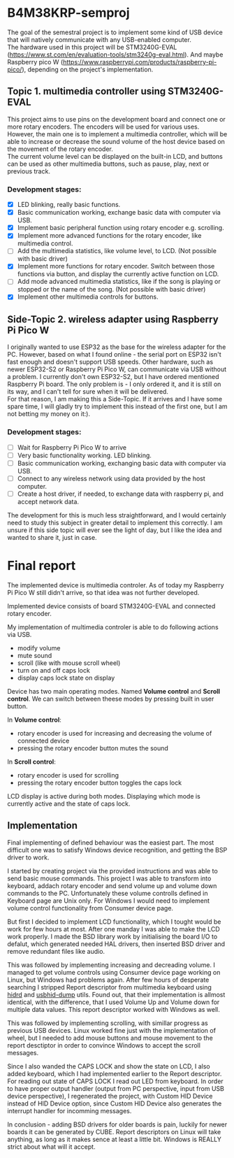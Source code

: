 # B4M38KRP-semproj

The goal of the semestral project is to implement some kind of USB device that will natively communicate with any USB-enabled computer.  
The hardware used in this project will be STM3240G-EVAL (https://www.st.com/en/evaluation-tools/stm3240g-eval.html). And maybe Raspberry pico W (https://www.raspberrypi.com/products/raspberry-pi-pico/), depending on the project's implementation.

## Topic 1. multimedia controller using STM3240G-EVAL

This project aims to use pins on the development board and connect one or more rotary encoders. The encoders will be used for various uses. However, the main one is to implement a multimedia controller, which will be able to increase or decrease the sound volume of the host device based on the movement of the rotary encoder.  
The current volume level can be displayed on the built-in LCD, and buttons can be used as other multimedia buttons, such as pause, play, next or previous track.

### Development stages:
- [x] LED blinking, really basic functions.
- [x] Basic communication working, exchange basic data with computer via USB.
- [x] Implement basic peripheral function using rotary encoder e.g. scrolling.
- [x] Implement more advanced functions for the rotary encoder, like multimedia control.
- [ ] Add the multimedia statistics, like volume level, to LCD. (Not possible with basic driver)
- [x] Implement more functions for rotary encoder. Switch between those functions via button, and display the currently active function on LCD.
- [ ] Add mode advanced multimedia statistics, like if the song is playing or stopped or the name of the song. (Not possible with basic driver)
- [x] Implement other multimedia controls for buttons.

## Side-Topic 2. wireless adapter using Raspberry Pi Pico W

I originally wanted to use ESP32 as the base for the wireless adapter for the PC. However, based on what I found online - the serial port on ESP32 isn't fast enough and doesn't support USB speeds. Other hardware, such as newer ESP32-S2 or Raspberry Pi Pico W, can communicate via USB without a problem. I currently don't own ESP32-S2, but I have ordered mentioned Raspberry Pi board. The only problem is - I only ordered it, and it is still on its way, and I can't tell for sure when it will be delivered.  
For that reason, I am making this a Side-Topic. If it arrives and I have some spare time, I will gladly try to implement this instead of the first one, but I am not betting my money on it:).

### Development stages:
- [ ] Wait for Raspberry Pi Pico W to arrive
- [ ] Very basic functionality working. LED blinking.
- [ ] Basic communication working, exchanging basic data with computer via USB.
- [ ] Connect to any wireless network using data provided by the host computer.
- [ ] Create a host driver, if needed, to exchange data with raspberry pi, and accept network data.

The development for this is much less straightforward, and I would certainly need to study this subject in greater detail to implement this correctly. I am unsure if this side topic will ever see the light of day, but I like the idea and wanted to share it, just in case.


# Final report

The implemented device is multimedia controler. As of today my Raspberry Pi Pico W still didn't arrive, so that idea was not further developed. 

Implemented device consists of board STM3240G-EVAL and connected rotary encoder.

My implementation of multimedia controler is able to do following actions via USB. 
- modify volume
- mute sound
- scroll (like with mouse scroll wheel)
- turn on and off caps lock
- display caps lock state on display

Device has two main operating modes. Named **Volume control** and **Scroll control**. We can switch between theese modes by pressing built in user button.

In **Volume control**:
- rotary encoder is used for increasing and decreasing the volume of connected device
- pressing the rotary encoder button mutes the sound

In **Scroll control**:
- rotary encoder is used for scrolling
- pressing the rotary encoder button toggles the caps lock

LCD display is active during both modes. Displaying which mode is currently active and the state of caps lock.

## Implementation 

Final implementing of defined behaviour was the easiest part. The most difficult one was to satisfy Windows device recognition, and getting the BSP driver to work. 

I started by creating project via the provided instructions and was able to send basic mouse commands. This project I was able to transform into keyboard, addach rotary encoder and send volume up and volume down commands to the PC. Unfortunately these volume controlls defined in Keyboard page are Unix only. For Windows I would need to implement volume control functionality from Consumer device page.

But first I decided to implement LCD functionality, which I tought would be work for few hours at most. After one manday I was able to make the LCD work properly. I made the BSD library work by initialising the board I/O to defalut, which generated needed HAL drivers, then inserted BSD driver and remove redundant files like audio. 

This was followed by implementing increasing and decreading volume. I managed to get volume controls using Consumer device page working on Linux, but Windows had problems again. After few hours of desperate searching I stripped Report descriptor from multimedia keyboard using [hidrd](https://github.com/DIGImend/hidrd) and [usbhid-dump](https://github.com/DIGImend/usbhid-dump) utils. Found out, that their implementation is allmost identical, with the difference, that I used Volume Up and Volume down for multiple data values. This report descriptor worked with Windows as well. 

This was followed by implementing scrolling, with simillar progress as previous USB devices. Linux worked fine just with the implementation of wheel, but I needed to add mouse buttons and mouse movement to the report desctiptor in order to convince Windows to accept the scroll messages. 

Since I also wanded the CAPS LOCK and show the state on LCD, I also added keyboard, which I had implemented earlier to the Report descriptor. For reading out state of CAPS LOCK I read out LED from keyboard. In order to have proper output handler (output from PC perspective, input from USB device perspective), I regenerated the project, with Custom HID Device instead of HID Device option, since Custom HID Device also generates the interrupt handler for incomming messages. 

In conclusion - adding BSD drivers for older boards is pain, luckily for newer boards it can be generated by CUBE. Report descriptors on Linux will take anything, as long as it makes sence at least a little bit. Windows is REALLY strict about what will it accept. 